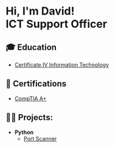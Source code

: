 <h1>Hi, I'm David!<br/>ICT Support Officer</h1>

<h2>🎓 Education</h2>

- [Certificate IV Information Technology](https://accm.edu.au/course/certificate-iv-in-information-technology-ICT40120)

<h2>📃 Certifications</h2>

- [CompTIA A+](https://www.comptia.org/certifications/a)
  
<h2>👨‍💻 Projects:</h2>

- <b>Python</b>
  - [Port Scanner](https://github.com/davidpocaterra)

<!--
**davidpocaterra/davidpocaterra** is a ✨ _special_ ✨ repository because its `README.md` (this file) appears on your GitHub profile.

Here are some ideas to get you started:

- 🔭 I’m currently working on ...
- 🌱 I’m currently learning ...
- 👯 I’m looking to collaborate on ...
- 🤔 I’m looking for help with ...
- 💬 Ask me about ...
- 📫 How to reach me: ...
- 😄 Pronouns: ...
- ⚡ Fun fact: ...
-->
